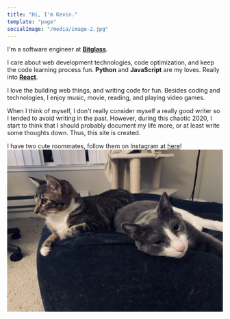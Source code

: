 ```yaml
---
title: "Hi, I'm Kevin."
template: "page"
socialImage: "/media/image-2.jpg"
---
```


I'm a software engineer at [__Bitglass__](https://www.bitglass.com/).

I care about web development technologies, code optimization, and keep the code learning process fun. __Python__ and __JavaScript__ are my loves. Really into [__React__](https://reactjs.org/).

I love the building web things, and writing code for fun. Besides coding and technologies, I enjoy music, movie, reading, and playing video games.

When I think of myself, I don't really consider myself a really good writer so I tended to avoid writing in the past. However, during this chaotic 2020, I start to think that I should probably document my life more, or at least write some thoughts down. Thus, this site is created.

I have two cute roommates, follow them on Instagram at [here](https://www.instagram.com/beicha_latte/)!
![alt text](/media/beichalatte.jpg "my cute cats")